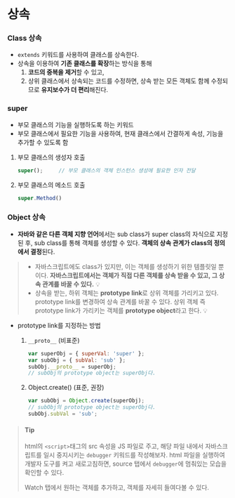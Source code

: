 # 상속

### Class 상속

+ `extends` 키워드를 사용하여 클래스를 상속한다.
+ 상속을 이용하여 **기존 클래스를 확장**하는 방식을 통해
  1. **코드의 중복을 제거**할 수 있고, 
  2. 상위 클래스에서 상속되는 코드를 수정하면, 상속 받는 모든 객체도 함께 수정되므로 **유지보수가 더 편리**해진다.



### super

+ 부모 클래스의 기능을 실행하도록 하는 키워드
+ 부모 클래스에서 필요한 기능을 사용하여, 현재 클래스에서 간결하게 속성, 기능을 추가할 수 있도록 함

1. 부모 클래스의 생성자 호출

   ```javascript
   super(); 	// 부모 클래스의 객체 인스턴스 생성에 필요한 인자 전달
   ```

2. 부모 클래스의 메소드 호출

   ```javascript
   super.Method()
   ```

   



### Object 상속

+ **자바와 같은 다른 객체 지향 언어**에서는 sub class가 super class의 자식으로 지정된 후, sub class를 통해 객체를 생성할 수 있다. **객체의 상속 관계가 class의 정의에서 결정**된다.

> + 자바스크립트에도 class가 있지만, 이는 객체를 생성하기 위한 템플릿일 뿐이다. **자바스크립트에서는 객체가 직접 다른 객체를 상속 받을 수 있고, 그 상속 관계를 바꿀 수 있다.**  💡
> + 상속을 받는, 하위 객체는 **prototype link**로 상위 객체를 가리키고 있다. prototype link를 변경하여 상속 관계를 바꿀 수 있다. 상위 객체 즉 prototype link가 가리키는 객체를 **prototype object**라고 한다. 💡

+ prototype link를 지정하는 방법

  1. `__proto__` (비표준)

     ```javascript
     var superObj = { superVal: 'super' };
     var subObj = { subVal: 'sub' };
     subObj.__proto__ = superObj;
     // subObj의 prototype object는 superObj다.
     ```

  2. Object.create() (표준, 권장)

     ```javascript
     var subObj = Object.create(superObj);
     // subObj의 prototype object는 superObj다.
     subObj.subVal = 'sub';
     ```

     



> #### Tip
>
> html의 `<script>`태그의 src 속성을 JS 파일로 주고, 해당 파일 내에서 자바스크립트를 일시 중지시키는 `debugger` 키워드를 작성해보자. html 파일을 실행하여 개발자 도구를 켜고 새로고침하면,  source 탭에서 `debugger`에 멈춰있는 모습을 확인할 수 있다. 
>
> Watch 탭에서 원하는 객체를 추가하고, 객체를 자세히 들여다볼 수 있다.

